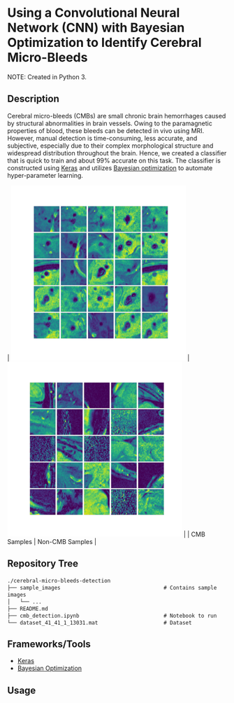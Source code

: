 # Using a Convolutional Neural Network (CNN) with Bayesian Optimization to Identify Cerebral Micro-Bleeds

NOTE: Created in Python 3.

## Description

Cerebral micro-bleeds (CMBs) are small chronic brain hemorrhages caused by structural abnormalities in brain vessels. Owing to the paramagnetic properties of blood, these bleeds can be detected in vivo using MRI. However, manual detection is time-consuming, less accurate, and subjective, especially due to their complex morphological structure and widespread distribution throughout the brain. Hence, we created a classifier that is quick to train and about 99% accurate on this task. The classifier is constructed using [Keras](https://keras.io/) and utilizes [Bayesian optimization](https://github.com/fmfn/BayesianOptimization) to automate hyper-parameter learning.

| <img src="/sample_images/cmb.png" width="400"> | <img src="/sample_images/non_cmb.png" width="400"> |
| CMB Samples | Non-CMB Samples |


## Repository Tree
```
./cerebral-micro-bleeds-detection
├── sample_images                                 # Contains sample images
│   └── ...
├── README.md
├── cmb_detection.ipynb                           # Notebook to run
└── dataset_41_41_1_13031.mat                     # Dataset
```

## Frameworks/Tools

- [Keras](https://keras.io/)
- [Bayesian Optimization](https://github.com/fmfn/BayesianOptimization)

## Usage
